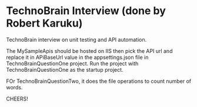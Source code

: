 # TechnoBrain Interview (done by Robert Karuku)
TechnoBrain interview on unit testing and API automation.

The MySampleApis should be hosted on IIS then pick the API url and replace it in APiBaseUrl value in the appsettings.json file in TechnoBrainQuestionOne project.
Run the project with TechnoBrainQuestionOne as the startup project.

FOr TechnoBrainQuestionTwo, it does the file operations to count number of words.

CHEERS!